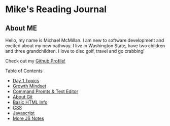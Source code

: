 # Mike's Reading Journal

## About ME

Hello, my name is Michael McMillan. I am new to software development and excited about my new pathway. I live in Washington State, have two children and three grandchildren. I love to disc golf, travel and go crabbing!

Check out my [Github Profile!](https://github.com/mikemc26m)

Table of Contents

* [Day 1 Topics](topicsDay1.md)
* [Growth Mindset](growthmindset.md)
* [Command Promts & Text Editor](CodersComputer.md)
* [About Git](git.md)
* [Basic HTML Info](htmlinfo.md)
* [CSS](css.md)
* [Javascript](js.md)
* [More JS Notes](morejsnotes.md)

